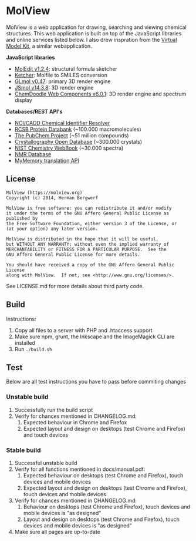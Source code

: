 MolView
=======
MolView is a web application for drawing, searching and viewing chemical
structures. This web application is built on top of the JavaScript libraries
and online services listed below. I also drew inspration from the
[Virtual Model Kit](http://chemagic.com/JSmolVMK2.htm),
a similar webapplication.

**JavaScript libraries**

  - [MolEdit v1.2.4](https://www.molsoft.com/moledit.html): structural formula sketcher
  - [Ketcher](http://ggasoftware.com/opensource/ketcher): Molfile to SMILES conversion
  - [GLmol v0.47](http://webglmol.sourceforge.jp/index-en.html): primary 3D render engine
  - [JSmol v14.3.8](http://sourceforge.net/projects/jsmol/): 3D render engine
  - [ChemDoodle Web Components v6.0.1](http://web.chemdoodle.com/): 3D render engine
    and spectrum display

**Databases/REST API's**

  - [NCI/CADD Chemical Identifier Resolver](http://cactus.nci.nih.gov/chemical/structure)
  - [RCSB Protein Databank](http://www.rcsb.org/pdb/software/rest.do) (~100.000 macromolecules)
  - [The PubChem Project](https://pubchem.ncbi.nlm.nih.gov/pug_rest/PUG_REST.html) (~51 million compounds)
  - [Crystallography Open Database](http://www.crystallography.net/) (~300.000 crystals)
  - [NIST Chemistry WebBook](http://webbook.nist.gov/chemistry) (~30.000 spectra)
  - [NMR Database](http://www.nmrdb.org/)
  - [MyMemory translation API](http://mymemory.translated.net/doc/spec.php)

License
-------
```
MolView (https://molview.org)
Copyright (c) 2014, Herman Bergwerf

MolView is free software: you can redistribute it and/or modify
it under the terms of the GNU Affero General Public License as published by
the Free Software Foundation, either version 3 of the License, or
(at your option) any later version.

MolView is distributed in the hope that it will be useful,
but WITHOUT ANY WARRANTY; without even the implied warranty of
MERCHANTABILITY or FITNESS FOR A PARTICULAR PURPOSE.  See the
GNU Affero General Public License for more details.

You should have received a copy of the GNU Affero General Public License
along with MolView.  If not, see <http://www.gnu.org/licenses/>.
```
See LICENSE.md for more details about third party code.

Build
-----
Instructions:

1. Copy all files to a server with PHP and .htaccess support
2. Make sure npm, grunt, the Inkscape and the ImageMagick CLI are installed
3. Run `./build.sh`

Test
----
Below are all test instructions you have to pass before commiting changes

### Unstable build
1. Successfully run the build script
2. Verify for chances mentioned in CHANGELOG.md:
    1. Expected behaviour in Chrome and Firefox
    2. Expected layout and design on desktops (test Chrome and Firefox) and touch devices

### Stable build
1. Successful unstable build
2. Verify for all functions mentioned in docs/manual.pdf:
    1. Expected behaviour on desktops (test Chrome and Firefox), touch devices and mobile devices
    2. Expected layout and design on desktops (test Chrome and Firefox), touch devices and mobile devices
3. Verify for chances mentioned in CHANGELOG.md:
    1. Behaviour on desktops (test Chrome and Firefox), touch devices and mobile devices is "as designed"
    2. Layout and design on desktops (test Chrome and Firefox), touch devices and mobile devices is "as designed"
4. Make sure all pages are up-to-date
